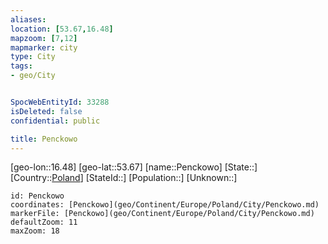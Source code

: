 ```yaml
---
aliases: 
location: [53.67,16.48]
mapzoom: [7,12] 
mapmarker: city 
type: City
tags:
- geo/City


SpocWebEntityId: 33288
isDeleted: false
confidential: public

title: Penckowo
---
```

[geo-lon::16.48]
[geo-lat::53.67]
[name::Penckowo]
[State::]
[Country::[Poland](geo/Continent/Europe/Poland.md)]
[StateId::]
[Population::]
[Unknown::]


```leaflet
id: Penckowo
coordinates: [Penckowo](geo/Continent/Europe/Poland/City/Penckowo.md)
markerFile: [Penckowo](geo/Continent/Europe/Poland/City/Penckowo.md)
defaultZoom: 11 
maxZoom: 18
```


